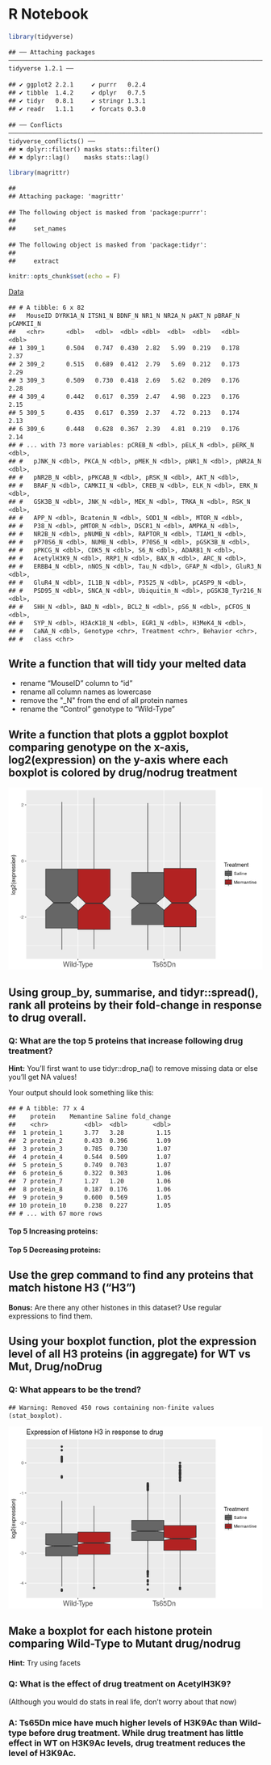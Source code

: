 R Notebook
================

``` r
library(tidyverse)
```

    ## ── Attaching packages ──────────────────────────────────────────────────────────────────────────── tidyverse 1.2.1 ──

    ## ✔ ggplot2 2.2.1     ✔ purrr   0.2.4
    ## ✔ tibble  1.4.2     ✔ dplyr   0.7.5
    ## ✔ tidyr   0.8.1     ✔ stringr 1.3.1
    ## ✔ readr   1.1.1     ✔ forcats 0.3.0

    ## ── Conflicts ─────────────────────────────────────────────────────────────────────────────── tidyverse_conflicts() ──
    ## ✖ dplyr::filter() masks stats::filter()
    ## ✖ dplyr::lag()    masks stats::lag()

``` r
library(magrittr)
```

    ## 
    ## Attaching package: 'magrittr'

    ## The following object is masked from 'package:purrr':
    ## 
    ##     set_names

    ## The following object is masked from 'package:tidyr':
    ## 
    ##     extract

``` r
knitr::opts_chunk$set(echo = F)
```

[Data](https://archive.ics.uci.edu/ml/datasets/Mice+Protein+Expression)

    ## # A tibble: 6 x 82
    ##   MouseID DYRK1A_N ITSN1_N BDNF_N NR1_N NR2A_N pAKT_N pBRAF_N pCAMKII_N
    ##   <chr>      <dbl>   <dbl>  <dbl> <dbl>  <dbl>  <dbl>   <dbl>     <dbl>
    ## 1 309_1      0.504   0.747  0.430  2.82   5.99  0.219   0.178      2.37
    ## 2 309_2      0.515   0.689  0.412  2.79   5.69  0.212   0.173      2.29
    ## 3 309_3      0.509   0.730  0.418  2.69   5.62  0.209   0.176      2.28
    ## 4 309_4      0.442   0.617  0.359  2.47   4.98  0.223   0.176      2.15
    ## 5 309_5      0.435   0.617  0.359  2.37   4.72  0.213   0.174      2.13
    ## 6 309_6      0.448   0.628  0.367  2.39   4.81  0.219   0.176      2.14
    ## # ... with 73 more variables: pCREB_N <dbl>, pELK_N <dbl>, pERK_N <dbl>,
    ## #   pJNK_N <dbl>, PKCA_N <dbl>, pMEK_N <dbl>, pNR1_N <dbl>, pNR2A_N <dbl>,
    ## #   pNR2B_N <dbl>, pPKCAB_N <dbl>, pRSK_N <dbl>, AKT_N <dbl>,
    ## #   BRAF_N <dbl>, CAMKII_N <dbl>, CREB_N <dbl>, ELK_N <dbl>, ERK_N <dbl>,
    ## #   GSK3B_N <dbl>, JNK_N <dbl>, MEK_N <dbl>, TRKA_N <dbl>, RSK_N <dbl>,
    ## #   APP_N <dbl>, Bcatenin_N <dbl>, SOD1_N <dbl>, MTOR_N <dbl>,
    ## #   P38_N <dbl>, pMTOR_N <dbl>, DSCR1_N <dbl>, AMPKA_N <dbl>,
    ## #   NR2B_N <dbl>, pNUMB_N <dbl>, RAPTOR_N <dbl>, TIAM1_N <dbl>,
    ## #   pP70S6_N <dbl>, NUMB_N <dbl>, P70S6_N <dbl>, pGSK3B_N <dbl>,
    ## #   pPKCG_N <dbl>, CDK5_N <dbl>, S6_N <dbl>, ADARB1_N <dbl>,
    ## #   AcetylH3K9_N <dbl>, RRP1_N <dbl>, BAX_N <dbl>, ARC_N <dbl>,
    ## #   ERBB4_N <dbl>, nNOS_N <dbl>, Tau_N <dbl>, GFAP_N <dbl>, GluR3_N <dbl>,
    ## #   GluR4_N <dbl>, IL1B_N <dbl>, P3525_N <dbl>, pCASP9_N <dbl>,
    ## #   PSD95_N <dbl>, SNCA_N <dbl>, Ubiquitin_N <dbl>, pGSK3B_Tyr216_N <dbl>,
    ## #   SHH_N <dbl>, BAD_N <dbl>, BCL2_N <dbl>, pS6_N <dbl>, pCFOS_N <dbl>,
    ## #   SYP_N <dbl>, H3AcK18_N <dbl>, EGR1_N <dbl>, H3MeK4_N <dbl>,
    ## #   CaNA_N <dbl>, Genotype <chr>, Treatment <chr>, Behavior <chr>,
    ## #   class <chr>

## Write a function that will tidy your melted data

  - rename “MouseID” column to “id”
  - rename all column names as lowercase
  - remove the "\_N" from the end of all protein names
  - rename the “Control” genotype to
“Wild-Type”

## Write a function that plots a ggplot boxplot comparing genotype on the x-axis, log2(expression) on the y-axis where each boxplot is colored by drug/nodrug treatment

![](project_files/figure-gfm/unnamed-chunk-6-1.png)<!-- -->

## Using group\_by, summarise, and tidyr::spread(), rank all proteins by their fold-change in response to drug overall.

### Q: What are the top 5 proteins that increase following drug treatment?

**Hint:** You’ll first want to use tidyr::drop\_na() to remove missing
data or else you’ll get NA values\!

Your output should look something like this:

    ## # A tibble: 77 x 4
    ##    protein    Memantine Saline fold_change
    ##    <chr>          <dbl>  <dbl>       <dbl>
    ##  1 protein_1      3.77   3.28         1.15
    ##  2 protein_2      0.433  0.396        1.09
    ##  3 protein_3      0.785  0.730        1.07
    ##  4 protein_4      0.544  0.509        1.07
    ##  5 protein_5      0.749  0.703        1.07
    ##  6 protein_6      0.322  0.303        1.06
    ##  7 protein_7      1.27   1.20         1.06
    ##  8 protein_8      0.187  0.176        1.06
    ##  9 protein_9      0.600  0.569        1.05
    ## 10 protein_10     0.238  0.227        1.05
    ## # ... with 67 more rows

#### Top 5 Increasing proteins:

#### Top 5 Decreasing proteins:

## Use the grep command to find any proteins that match histone H3 (“H3”)

**Bonus:** Are there any other histones in this dataset? Use regular
expressions to find
them.

## Using your boxplot function, plot the expression level of all H3 proteins (in aggregate) for WT vs Mut, Drug/noDrug

### Q: What appears to be the trend?

    ## Warning: Removed 450 rows containing non-finite values (stat_boxplot).

![](project_files/figure-gfm/unnamed-chunk-11-1.png)<!-- -->

## Make a boxplot for each histone protein comparing Wild-Type to Mutant drug/nodrug

**Hint:** Try using facets

### Q: What is the effect of drug treatment on AcetylH3K9?

(Although you would do stats in real life, don’t worry about that
now)

### A: Ts65Dn mice have much higher levels of H3K9Ac than Wild-type before drug treatment. While drug treatment has little effect in WT on H3K9Ac levels, drug treatment reduces the level of H3K9Ac.
